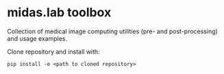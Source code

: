 # midas.lab toolbox

Collection of medical image computing utilities (pre- and post-processing) and usage examples. 

Clone repository and install with:

`pip install -e <path to cloned repository>`

